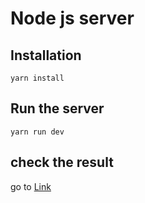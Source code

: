 # Node js server

## Installation

`yarn install`

## Run the server

`yarn run dev`

## check the result

go to [Link](http://127.0.0.1:3000/classify)
